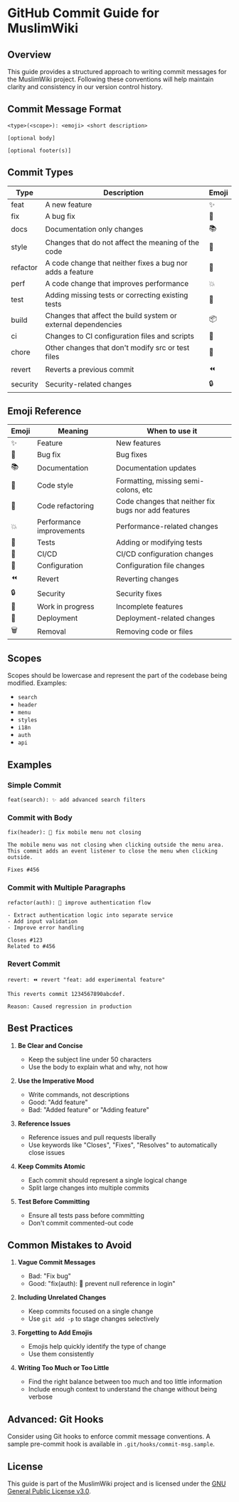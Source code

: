 # GitHub Commit Guide for MuslimWiki

## Overview
This guide provides a structured approach to writing commit messages for the MuslimWiki project. Following these conventions will help maintain clarity and consistency in our version control history.

## Commit Message Format

```
<type>(<scope>): <emoji> <short description>

[optional body]

[optional footer(s)]
```

## Commit Types

| Type     | Description                                                                | Emoji |
|----------|----------------------------------------------------------------------------|-------|
| feat     | A new feature                                                              | ✨    |
| fix      | A bug fix                                                                  | 🐛    |
| docs     | Documentation only changes                                                 | 📚    |
| style    | Changes that do not affect the meaning of the code                         | 🎨    |
| refactor | A code change that neither fixes a bug nor adds a feature                  | 🔄    |
| perf     | A code change that improves performance                                    | 💥    |
| test     | Adding missing tests or correcting existing tests                          | 🚨    |
| build    | Changes that affect the build system or external dependencies              | 📦    |
| ci       | Changes to CI configuration files and scripts                              | 👷    |
| chore    | Other changes that don't modify src or test files                          | 🔧    |
| revert   | Reverts a previous commit                                                  | ⏪    |
| security | Security-related changes                                                   | 🔒    |

## Emoji Reference

| Emoji | Meaning                              | When to use it                                      |
|-------|--------------------------------------|-----------------------------------------------------|
| ✨    | Feature                              | New features                                        |
| 🐛    | Bug fix                              | Bug fixes                                           |
| 📚    | Documentation                        | Documentation updates                               |
| 🎨    | Code style                           | Formatting, missing semi-colons, etc                |
| 🔄    | Code refactoring                     | Code changes that neither fix bugs nor add features |
| 💥    | Performance improvements             | Performance-related changes                         |
| 🚨    | Tests                                | Adding or modifying tests                           |
| 👷    | CI/CD                                | CI/CD configuration changes                         |
| 🔧    | Configuration                        | Configuration file changes                          |
| ⏪    | Revert                               | Reverting changes                                   |
| 🔒    | Security                             | Security fixes                                      |
| 🚧    | Work in progress                     | Incomplete features                                 |
| 🚀    | Deployment                           | Deployment-related changes                          |
| 🗑️    | Removal                              | Removing code or files                             |

## Scopes

Scopes should be lowercase and represent the part of the codebase being modified. Examples:
- `search`
- `header`
- `menu`
- `styles`
- `i18n`
- `auth`
- `api`

## Examples

### Simple Commit
```
feat(search): ✨ add advanced search filters
```

### Commit with Body
```
fix(header): 🐛 fix mobile menu not closing

The mobile menu was not closing when clicking outside the menu area. This commit adds an event listener to close the menu when clicking outside.

Fixes #456
```

### Commit with Multiple Paragraphs
```
refactor(auth): 🔄 improve authentication flow

- Extract authentication logic into separate service
- Add input validation
- Improve error handling

Closes #123
Related to #456
```

### Revert Commit
```
revert: ⏪ revert "feat: add experimental feature"

This reverts commit 1234567890abcdef.

Reason: Caused regression in production
```

## Best Practices

1. **Be Clear and Concise**
   - Keep the subject line under 50 characters
   - Use the body to explain what and why, not how

2. **Use the Imperative Mood**
   - Write commands, not descriptions
   - Good: "Add feature"
   - Bad: "Added feature" or "Adding feature"

3. **Reference Issues**
   - Reference issues and pull requests liberally
   - Use keywords like "Closes", "Fixes", "Resolves" to automatically close issues

4. **Keep Commits Atomic**
   - Each commit should represent a single logical change
   - Split large changes into multiple commits

5. **Test Before Committing**
   - Ensure all tests pass before committing
   - Don't commit commented-out code

## Common Mistakes to Avoid

1. **Vague Commit Messages**
   - Bad: "Fix bug"
   - Good: "fix(auth): 🐛 prevent null reference in login"

2. **Including Unrelated Changes**
   - Keep commits focused on a single change
   - Use `git add -p` to stage changes selectively

3. **Forgetting to Add Emojis**
   - Emojis help quickly identify the type of change
   - Use them consistently

4. **Writing Too Much or Too Little**
   - Find the right balance between too much and too little information
   - Include enough context to understand the change without being verbose

## Advanced: Git Hooks

Consider using Git hooks to enforce commit message conventions. A sample pre-commit hook is available in `.git/hooks/commit-msg.sample`.

## License

This guide is part of the MuslimWiki project and is licensed under the [GNU General Public License v3.0](LICENSE).
